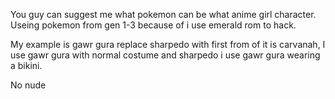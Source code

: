 You guy can suggest me what pokemon can be what anime girl character.
Useing pokemon from gen 1-3 because of i use emerald rom to hack.

My example is gawr gura replace sharpedo with first from of it is carvanah, I use gawr gura with normal costume
and sharpedo i use gawr gura wearing a bikini.

No nude
